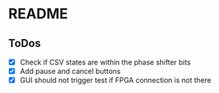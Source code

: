 # README

## ToDos

- [x] Check if CSV states are within the phase shifter bits
- [x] Add pause and cancel buttons
- [x] GUI should not trigger test if FPGA connection is not there
